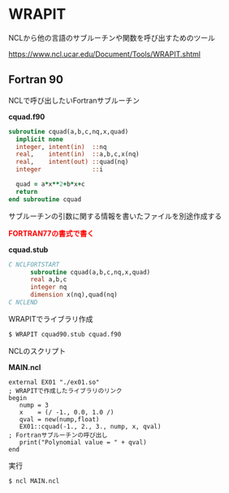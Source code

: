 # WRAPIT

NCLから他の言語のサブルーチンや関数を呼び出すためのツール

https://www.ncl.ucar.edu/Document/Tools/WRAPIT.shtml

## Fortran 90

NCLで呼び出したいFortranサブルーチン

**cquad.f90**

```fortran
subroutine cquad(a,b,c,nq,x,quad)
  implicit none
  integer, intent(in)  ::nq
  real,    intent(in)  ::a,b,c,x(nq)
  real,    intent(out) ::quad(nq)
  integer              ::i

  quad = a*x**2+b*x+c
  return
end subroutine cquad
```



サブルーチンの引数に関する情報を書いたファイルを別途作成する

<font color="red">**FORTRAN77の書式で書く**</font>

**cquad.stub**

```fortran
C NCLFORTSTART
      subroutine cquad(a,b,c,nq,x,quad)
      real a,b,c
      integer nq
      dimension x(nq),quad(nq)
C NCLEND
```



WRAPITでライブラリ作成

```bash
$ WRAPIT cquad90.stub cquad.f90
```



NCLのスクリプト

**MAIN.ncl**

```
external EX01 "./ex01.so"
; WRAPITで作成したライブラリのリンク 
begin
   nump = 3
   x    = (/ -1., 0.0, 1.0 /)
   qval = new(nump,float)              
   EX01::cquad(-1., 2., 3., nump, x, qval)
; Fortranサブルーチンの呼び出し
   print("Polynomial value = " + qval)
end
```

実行

```
$ ncl MAIN.ncl
```

